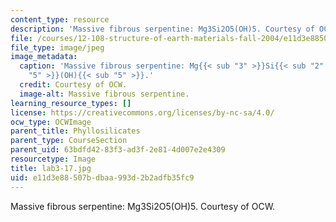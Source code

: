 ```yaml
---
content_type: resource
description: 'Massive fibrous serpentine: Mg3Si2O5(OH)5. Courtesy of OCW.'
file: /courses/12-108-structure-of-earth-materials-fall-2004/e11d3e88507bdbaa993d2b2adfb35fc9_lab3-17.jpg
file_type: image/jpeg
image_metadata:
  caption: 'Massive fibrous serpentine: Mg{{< sub "3" >}}Si{{< sub "2" >}}O{{< sub
    "5" >}}(OH){{< sub "5" >}}.'
  credit: Courtesy of OCW.
  image-alt: Massive fibrous serpentine.
learning_resource_types: []
license: https://creativecommons.org/licenses/by-nc-sa/4.0/
ocw_type: OCWImage
parent_title: Phyllosilicates
parent_type: CourseSection
parent_uid: 63bdfd42-83f3-ad3f-2e81-4d007e2e4309
resourcetype: Image
title: lab3-17.jpg
uid: e11d3e88-507b-dbaa-993d-2b2adfb35fc9
---
```

Massive fibrous serpentine: Mg3Si2O5(OH)5. Courtesy of OCW.